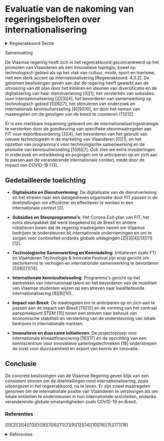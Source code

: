 # Evaluatie van de nakoming van regeringsbeloften over internationalisering

<details>
        <summary>Regeerakkoord Sectie </summary>
        <p>4.3.2 FIT promoot Vlaanderen wereldwijd als innovatieve topregio De internationaliseringsstrategie voor de Vlaamse economie – “Vlaanderen Versnelt” – moet, na de strategie- en conceptfase, de volgende vijf jaar actief uitgerold worden onder meer d.m.v. de inzet van nieuw ontwikkelde marketingtools We maken werk van een duidelijke inter-nationalisering met onze clusters en werken met de Vlaamse SOC’s en de VLIR om de internationale uitstraling van Vlaanderen nog verder te ontwikkelen. We markeren onze internationale aanwezig-heid door het opzetten van “Science & Technology Offices” in het hart van de technologiehubs van de wereld in bestaande en opkomende economieën. Het aantal technologieattachés wordt hierbij opge-dreven en hun opdracht uitgebreid tot het brede spectrum van de promotie van inter-nationale technologische samenwerking. Naast extra investeringen in O&O doet FIT bijkomende inspanningen om deze kennis en producten nog sterker internationaal te vermarkten en kan hiervoor beroep doen op het Hermes fonds. De profilering van Vlaanderen als een innovatieve topregio op technisch/techno-logisch vlak gaat ook hand in hand met de internationale promotie van Vlaanderen als een topregio inzake cultuur, design, mode, architectuur, literatuur, sport, zorg en toerisme. Onder coördinatie van het departement Buitenlandse Zaken, stemmen FIT, Toerisme Vlaanderen, Sport Vlaanderen, WVG en CJM, hun activiteiten onder elkaar af. Zij werken daarom optimaal samen en genereren sterke synergiën. </p>
        </details> 

Samenvatting

De Vlaamse regering heeft zich in het regeerakkoord geconcentreerd op het promoten van Vlaanderen als een innovatieve topregio, zowel op technologisch gebied als op het vlak van cultuur, mode, sport en toerisme, met een sterk accent op internationalisering [Regeerakkoord: 4.3.2]. De genomen beslissingen geven aan dat de regering heeft gewerkt aan de uitvoering van dit plan door het initiëren en steunen van diversificatie en de digitalisering van haar dienstverlening \[0\]\[1\], het versterken van subsidies voor internationalisering \[2\]\[3\]\[4\], het bevorderen van samenwerking op technologisch gebied \[5\]\[6\]\[7\], het stimuleren van onderzoek en internationale kennisuitwisseling \[8\]\[9\]\[10\], en door het nemen van maatregelen om de gevolgen van de brexit te counteren \[11\]\[12\].

Er is een merkbare inspanning geleverd om de internationaliseringsstrategie te versterken door de goedkeuring van specifieke steunmaatregelen aan FIT voor exportbevordering \[3\]\[4\], het bevorderen van het gebruik van nieuwe technologieën in de marketing van Vlaanderen \[0\]\[1\], en het opzetten van programma's voor technologische samenwerking en de promotie van kennisuitwisseling \[5\]\[6\]\[7\]. Ook zien we extra investeringen in onderzoek en ontwikkeling en pogingen om te anticiperen op en zich aan te passen aan de veranderende internationale context, mede door de impact van COVID-19 \[13\].

## Gedetailleerde toelichting

- **Digitalisatie en Dienstverlening**: De digitalisatie van de dienstverlening en het streven naar een datagedreven organisatie door FIT passen in de doelstellingen om efficiënter en effectiever te werken in een internationale context \[0\].
  
- **Subsidies en Steunprogramma's**: Het Corona Exit-plan van FIT, het extra steunpakket dat werd toegekend bij de Brexit en andere initiatieven tonen dat de regering maatregelen neemt om Vlaamse bedrijven te ondersteunen bij internationale ondernemingen en om te zorgen voor continuïteit ondanks globale uitdagingen \[2\]\[3\]\[4\]\[13\]\[11\]\[12\].

- **Technologische Samenwerking en Kennisdeling**: Initiatieven zoals FTI en Vlaanderen Technologie & Innovatie Festival zijn erop gericht om sectorkennis te verhogen en internationale samenwerking te bevorderen \[5\]\[6\]\[7\]\[14\].

- **Internationale kennisuitwisseling**: Programma's gericht op het aantrekken van internationaal talent en het bevorderen van de mobiliteit van Vlaamse studenten wijzen op een streven naar kwaliteitsvolle internationalisering \[8\]\[9\]\[10\].

- **Impact van Brexit**: De maatregelen om te anticiperen op en zich aan te passen aan de impact van Brexit \[11\]\[12\] en de vorming van het centraal aanspreekpunt STEM \[15\] tonen een streven naar behoud van economische stabiliteit en versterking van de ondersteuning van lokale bedrijven in internationale markten.

- **Innovatieve en duurzame initiatieven**: De projectoproep voor internationale klimaatfinanciering \[16\]\[17\] en de oprichting van een kenniscentrum voor innovatieve saneringstechnieken \[18\] onderstrepen de inzet voor duurzaamheid en export van kennis en innovatie.

## Conclusie

De concrete beslissingen van de Vlaamse Regering geven blijk van een consistent streven om de doelstellingen rond internationalisering, zoals uiteengezet in het regeerakkoord, na te leven. Er zijn zowel maatregelen genomen om de internationale positie van Vlaanderen te verstevigen als om lokale entiteiten te ondersteunen in hun internationale activiteiten, ondanks veranderende globale omstandigheden zoals COVID-19 en Brexit.

### Referenties

\[0\]\[2\]\[3\]\[4\]\[13\]\[5\]\[8\]\[1\]\[6\]\[11\]\[7\]\[9\]\[12\]\[14\]\[10\]\[16\]\[15\]\[17\]\[18\]

<details>
        <summary> Referenties</summary>
        **[\[0\]](https://beslissingenvlaamseregering.vlaanderen.be/?search=Plan%20Vlaamse%20Veerkracht%3A%20FIT%20%E2%80%93%20Datagedreven%20organisatie%20%26%20Digitalisering%20dienstverlening&dateOption=select&startDate=2021-06-18T08%3A00%3A00Z&endDate=2021-06-18T08%3A00%3A00Z)** : **(2021-06-18)** Plan Vlaamse Veerkracht: FIT – Datagedreven organisatie & Digitalisering dienstverlening 

**[\[1\]](https://beslissingenvlaamseregering.vlaanderen.be/?search=Plan%20Vlaamse%20Veerkracht%3A%20Uitbouw%20Slimme%20Regio%20Vlaanderen%20door%20samenbrengen%20innovatiecapaciteit%20ondernemingen%20en%20stimuleren%20implementatie%20en%20kennisopbouw%20bij%20lokale%20besturen&dateOption=select&startDate=2021-06-04T08%3A00%3A00Z&endDate=2021-06-04T08%3A00%3A00Z)** : **(2021-06-04)** Plan Vlaamse Veerkracht: Uitbouw Slimme Regio Vlaanderen door samenbrengen innovatiecapaciteit ondernemingen en stimuleren implementatie en kennisopbouw bij lokale besturen 

**[\[2\]](https://beslissingenvlaamseregering.vlaanderen.be/?search=One%20FIT%3A%20strategische%20transformatie%20van%20Flanders%20Investment%20%26%20Trade&dateOption=select&startDate=2023-10-27T08%3A00%3A00Z&endDate=2023-10-27T08%3A00%3A00Z)** : **(2023-10-27)** One FIT: strategische transformatie van Flanders Investment & Trade 

**[\[3\]](https://beslissingenvlaamseregering.vlaanderen.be/?search=FIT%20Corona%20Exit-plan%3A%20extra%20subsidies%20voor%20Bijzondere%20Exportsteun%20en%20voor%20Starterspakketten%20Internationalisering&dateOption=select&startDate=2020-07-17T08%3A00%3A00Z&endDate=2020-07-17T08%3A00%3A00Z)** : **(2020-07-17)** FIT Corona Exit-plan: extra subsidies voor Bijzondere Exportsteun en voor Starterspakketten Internationalisering 

**[\[4\]](https://beslissingenvlaamseregering.vlaanderen.be/?search=FIT%20Corona%20Exit-plan%3A%20extra%20subsidies%20voor%20Bijzondere%20Exportsteun%20en%20voor%20Starterspakketten%20Internationalisering&dateOption=select&startDate=2020-09-04T08%3A00%3A00Z&endDate=2020-09-04T08%3A00%3A00Z)** : **(2020-09-04)** FIT Corona Exit-plan: extra subsidies voor Bijzondere Exportsteun en voor Starterspakketten Internationalisering 

**[\[5\]](https://beslissingenvlaamseregering.vlaanderen.be/?search=Flanders%20Technology%20%26%20Innovation%20%28FTI%29%3A%20verankering%20van%20de%20event-entertainmentsector%20in%20Vlaanderen%20gekoppeld%20aan%20een%20reconversie%20van%20de%20Rupelregio&dateOption=select&startDate=2023-06-16T08%3A00%3A00Z&endDate=2023-06-16T08%3A00%3A00Z)** : **(2023-06-16)** Flanders Technology & Innovation (FTI): verankering van de event-entertainmentsector in Vlaanderen gekoppeld aan een reconversie van de Rupelregio 

**[\[6\]](https://beslissingenvlaamseregering.vlaanderen.be/?search=Oprichting%20van%20Flanders%20Technology%20%26%20Innovation%20BV%20%28FTI%29&dateOption=select&startDate=2022-11-25T11%3A00%3A00Z&endDate=2022-11-25T11%3A00%3A00Z)** : **(2022-11-25)** Oprichting van Flanders Technology & Innovation BV (FTI) 

**[\[7\]](https://beslissingenvlaamseregering.vlaanderen.be/?search=EFRO%20Vlaanderen%202014-2020%0A%0A&dateOption=select&startDate=2019-12-06T09%3A00%3A00Z&endDate=2019-12-06T09%3A00%3A00Z)** : **(2019-12-06)** EFRO Vlaanderen 2014-2020

 

**[\[8\]](https://beslissingenvlaamseregering.vlaanderen.be/?search=Visienota%20%27Internationaal%20beurzenprogramma%27&dateOption=select&startDate=2021-07-09T08%3A00%3A00Z&endDate=2021-07-09T08%3A00%3A00Z)** : **(2021-07-09)** Visienota 'Internationaal beurzenprogramma' 

**[\[9\]](https://beslissingenvlaamseregering.vlaanderen.be/?search=Internationale%20beurzenprogramma%20voor%20topstudenten&dateOption=select&startDate=2022-01-28T09%3A00%3A00Z&endDate=2022-01-28T09%3A00%3A00Z)** : **(2022-01-28)** Internationale beurzenprogramma voor topstudenten 

**[\[10\]](https://beslissingenvlaamseregering.vlaanderen.be/?search=Internationale%20beurzenprogramma%20voor%20topstudenten&dateOption=select&startDate=2021-12-17T09%3A00%3A00Z&endDate=2021-12-17T09%3A00%3A00Z)** : **(2021-12-17)** Internationale beurzenprogramma voor topstudenten 

**[\[11\]](https://beslissingenvlaamseregering.vlaanderen.be/?search=Maatregelen%20internationaal%20ondernemen%20voor%20de%20door%20de%20brexit%20ge%C3%AFmpacteerde%20bedrijven%20in%20het%20kader%20van%20het%20Relanceplan%20Vlaamse%20Veerkracht%3A%2030%20miljoen%20euro%20voor%20FIT&dateOption=select&startDate=2020-12-18T09%3A00%3A00Z&endDate=2020-12-18T09%3A00%3A00Z)** : **(2020-12-18)** Maatregelen internationaal ondernemen voor de door de brexit geïmpacteerde bedrijven in het kader van het Relanceplan Vlaamse Veerkracht: 30 miljoen euro voor FIT 

**[\[12\]](https://beslissingenvlaamseregering.vlaanderen.be/?search=%28Steun%29maatregelen%20voor%20door%20Brexit%20ge%C3%AFmpacteerde%20bedrijven&dateOption=select&startDate=2020-12-18T09%3A00%3A00Z&endDate=2020-12-18T09%3A00%3A00Z)** : **(2020-12-18)** (Steun)maatregelen voor door Brexit geïmpacteerde bedrijven 

**[\[13\]](https://beslissingenvlaamseregering.vlaanderen.be/?search=FIT%20Corona%20Exit-plan%20en%20VLAM%20Corona%20Exit-plan&dateOption=select&startDate=2020-06-05T08%3A00%3A00Z&endDate=2020-06-05T08%3A00%3A00Z)** : **(2020-06-05)** FIT Corona Exit-plan en VLAM Corona Exit-plan 

**[\[14\]](https://beslissingenvlaamseregering.vlaanderen.be/?search=Uitbouw%20van%20een%20Vlaams%20topevenementenbeleid%3A%20ondersteuning%20Flanders%20Technology%20%26%20Innovation%20Festival%202024&dateOption=select&startDate=2023-06-23T08%3A00%3A00Z&endDate=2023-06-23T08%3A00%3A00Z)** : **(2023-06-23)** Uitbouw van een Vlaams topevenementenbeleid: ondersteuning Flanders Technology & Innovation Festival 2024 

**[\[15\]](https://beslissingenvlaamseregering.vlaanderen.be/?search=Centraal%20aanspreekpunt%20STEM%20voor%20bedrijven&dateOption=select&startDate=2023-06-23T08%3A00%3A00Z&endDate=2023-06-23T08%3A00%3A00Z)** : **(2023-06-23)** Centraal aanspreekpunt STEM voor bedrijven 

**[\[16\]](https://beslissingenvlaamseregering.vlaanderen.be/?search=Projectoproep%20internationale%20klimaatfinanciering%202023%20%27G-STIC%20Klimaatactieprogramma%27%20addendum%206%20bij%20Convenant%20met%20VITO%202019-2023&dateOption=select&startDate=2023-04-28T08%3A00%3A00Z&endDate=2023-04-28T08%3A00%3A00Z)** : **(2023-04-28)** Projectoproep internationale klimaatfinanciering 2023 'G-STIC Klimaatactieprogramma' addendum 6 bij Convenant met VITO 2019-2023 

**[\[17\]](https://beslissingenvlaamseregering.vlaanderen.be/?search=Steun%208%20projecten%20binnen%20EFRO-oproepen%20onderzoeks-%20en%20innovatiecapaciteit%20en%20ontwikkelen%20van%20vaardigheden%20rond%20slimme%20specialisatie&dateOption=select&startDate=2023-07-07T09%3A00%3A00Z&endDate=2023-07-07T09%3A00%3A00Z)** : **(2023-07-07)** Steun 8 projecten binnen EFRO-oproepen onderzoeks- en innovatiecapaciteit en ontwikkelen van vaardigheden rond slimme specialisatie 

**[\[18\]](https://beslissingenvlaamseregering.vlaanderen.be/?search=Oprichting%20kenniscentrum%20innovatieve%20saneringstechnieken&dateOption=select&startDate=2023-07-14T08%3A00%3A00Z&endDate=2023-07-14T08%3A00%3A00Z)** : **(2023-07-14)** Oprichting kenniscentrum innovatieve saneringstechnieken 
        </details> 

